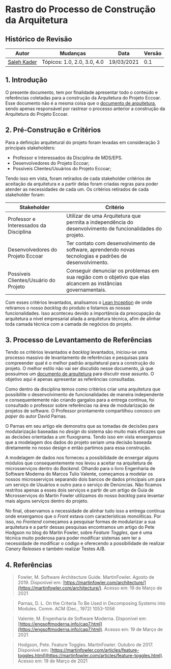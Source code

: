 # Rastro do Processo de Construção da Arquitetura

## Histórico de Revisão

|Autor|Mudanças|Data|Versão|
|--|--|--|--|
|[Saleh Kader](https://github.com/devsalula)| Tópicos: 1.0, 2.0, 3.0, 4.0 |19/03/2021|0.1|

## 1. Introdução

O presente documento, tem por finalidade apresentar todo o conteúdo e referências coletadas para a construção da Arquitetura do Projeto Eccoar. Esse documento não é a mesma coisa que o [documento de arquitetura](./documento-arquitetura.md), sendo apenas responsável por rastrear o processo anterior a construção da Arquitetura do Projeto Eccoar.

## 2. Pré-Construção e Critérios

Para a definição arquitetural do projeto foram levadas em consideração 3 principais stakeholders:

* Professor e Interessados da Disciplina de MDS/EPS.
* Desenvolvedores do Projeto Eccoar;
* Possíveis Clientes/Usuários do Projeto Eccoar;

Tendo isso em vista, foram retirados de cada stakeholder critérios de aceitação da arquitetura e a partir delas foram criadas regras para poder atender as necessidades de cada um. Os critérios retirados de cada stakeholder foram:

|Stakeholder|Critério|
|-----------|--------|
|Professor e Interessados da Disciplina|Utilizar de uma Arquitetura que <br />permita a independência do desenvolvimento de funcionalidades do projeto.
|Desenvolvedores do Projeto Eccoar|Ter contato com desenvolvimento de software, aprendendo novas tecnologias e padrões de desenvolvimento.
|Possíveis Clientes/Usuário do Projeto|Conseguir denunciar os problemas em sua região com o objetivo que elas alcancem as instâncias governamentais.

Com esses critérios levantados, analisamos o [Lean Inception](../lean-inception.md) de onde retiramos o nosso *backlog* do produto e listamos as nossas funcionalidades. Isso aconteceu devido a importância da preocupação da arquitetura a nível empresarial aliada a arquitetura técnica, afim de alinhar toda camada técnica com a camada de negócios do projeto.

## 3. Processo de Levantamento de Referências

Tendo os critérios levantados e *backlog* levantados, iniciou-se uma processo massivo de levantamento de referências e pesquisas para compreender qual é o melhor padrão arquitetural para a construção do projeto. O melhor estilo não vai ser discutido nesse documento, já que possuímos um [documento de arquitetura](./documento-arquitetura.md) para discutir esse assunto. O objetivo aqui é apenas apresentar as referências consultadas.

Como dentro da disciplina temos como critérios criar uma arquitetura que possibilite o desenvolvimento de funcionalidades de maneira independente e consequentemente não criando gargalos para a entrega contínua, foi consultado o professor sobre referências na área de modularização de projetos de software. O Professor prontamente compartilhou conosco um *paper* do autor David Parnas.

O Parnas em seu artigo ele demonstra que as tomadas de decisões para modularização baseadas no *design* do sistema são muito mais eficazes que as decisões orientadas a um fluxograma. Tendo isso em vista enxergamos que a modelagem dos dados do projeto seriam uma decisão baseada diretamente no nosso design e então partimos para essa construção.

A modelagem de dados nos forneceu a possibilidade de enxergar alguns módulos que consequentemente nos levou a aceitar na arquitetura de microsserviços dentro do *Backend*. Olhando para o livro Engenharia de Software Moderna do Marcos Tulio Valente, começamos a modelar os nossos microsserviços separando dois bancos de dados principais um para um serviço de Usuários e outro para o serviço de Denúncias. Não ficamos restritos apenas a esses dois serviços e partir de um artigo de Guia de Microsserviços do Martin Fowler utilizamos do nosso *backlog* para levantar mais alguns serviços dentro do projeto.

No final, observamos a necessidade de alinhar tudo isso a entrega contínua onde enxergamos que o *Front* estava com características monolíticas. Por isso, no *Frontend* começamos a pesquisar formas de modularizar a sua arquitetura e a partir dessas pesquisas encontramos um artigo do Pete Hodgson no blog do Martin Fowler, sobre *Feature Toggles*, que é uma técnica muito poderosa para poder modificar sistemas sem ter a necessidade de modificar o código e oferecendo a possibilidade de realizar *Canary Releases* e também realizar Testes A/B. 


## 4. Referências
> Fowler, M. Software Architecture Guide. MartinFowler. Agosto de 2019. Disponível em: [https://martinfowler.com/architecture/](https://martinfowler.com/architecture/). Acesso em: 19 de Março de 2021

> Parnas, D. L. On the Criteria To Be Used in Decomposing Systems into Modules. Comm. ACM (Dec., 1972) 1053-1056

> Valente, M. Engenharia de Software Moderna. Disponível em: [https://engsoftmoderna.info/cap7.html](https://engsoftmoderna.info/cap7.html). Acesso em: 19 de Março de 2021

> Hodgson, Pete. Feature Toggles. MartinFowler. Outubro de 2017. Disponível em: [https://martinfowler.com/articles/feature-toggles.html](https://martinfowler.com/articles/feature-toggles.html). Acesso em: 19 de Março de 2021